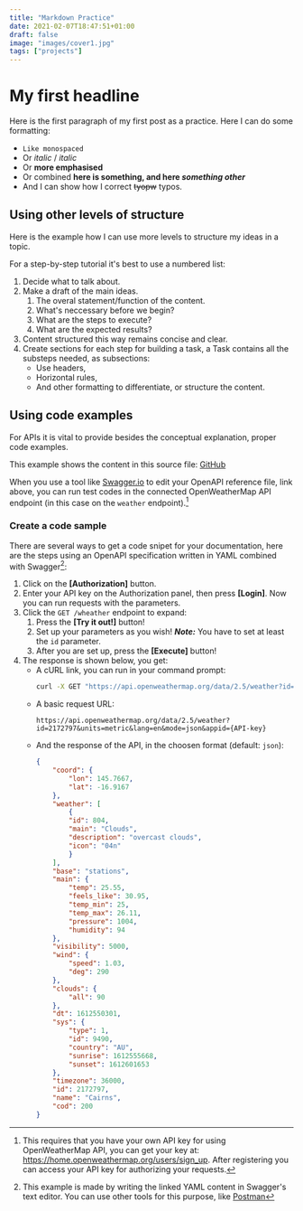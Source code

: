 ```yaml
---
title: "Markdown Practice"
date: 2021-02-07T18:47:51+01:00
draft: false
image: "images/cover1.jpg"
tags: ["projects"]
---
```


# My first headline

Here is the first paragraph of my first post as a practice. Here I can do some formatting:
 - `Like monospaced`
 - Or _italic_ / *italic* 
 - Or __more emphasised__
 - Or combined **here is something, and here _something other_**
 - And I can show how I correct ~~tyopw~~ typos.

## Using other levels of structure

Here is the example how I can use more levels to structure my ideas in a topic.

For a step-by-step tutorial it's best to use a numbered list:

1. Decide what to talk about.
2. Make a draft of the main ideas.
    1. The overal statement/function of the content.
    2. What's neccessary before we begin?
    3. What are the steps to execute?
    4. What are the expected results?
3. Content structured this way remains concise and clear.
4. Create sections for each step for building a task, a Task contains all the substeps needed, as subsections:
    - Use headers,
    - Horizontal rules,
    - And other formatting to differentiate, or structure the content.

## Using code examples

For APIs it is vital to provide besides the conceptual explanation, proper code examples.

This example shows the content in this source file: [GitHub](https://github.com/ddyfedd/stoplight_api_tutorial/blob/main/reference/openweathermap.v1.yaml)

When you use a tool like [Swagger.io](https://editor.swagger.io/) to edit your OpenAPI reference file, link above, you can run test codes in the connected OpenWeatherMap API endpoint (in this case on the `weather` endpoint).[^1]

[^1]: This requires that you have your own API key for using OpenWeatherMap API, you can get your key at: <https://home.openweathermap.org/users/sign_up>. After registering you can access your API key for authorizing your requests.

### Create a code sample

There are several ways to get a code snipet for your documentation, here are the steps using an OpenAPI specification written in YAML combined with Swagger[^2]:

[^2]: This example is made by writing the linked YAML content in Swagger's text editor. You can use other tools for this purpose, like [Postman](https://www.postman.com/)

1. Click on the __[Authorization]__ button.
2. Enter your API key on the Authorization panel, then press __[Login]__. Now you can run requests with the parameters.
3. Click the `GET /wheather` endpoint to expand:
    1. Press the __[Try it out!]__ button!
    2. Set up your parameters as you wish! **_Note:_** You have to set at least the `id` parameter.
    3. After you are set up, press the **[Execute]** button!
4. The response is shown below, you get:
    - A cURL link, you can run in your command prompt:
        ```sh
        curl -X GET "https://api.openweathermap.org/data/2.5/weather?id=2172797&units=metric&lang=en&mode=json&appid={API-key}" -H  "accept: application/json"
        ```
    - A basic request URL:
        ```http
        https://api.openweathermap.org/data/2.5/weather?id=2172797&units=metric&lang=en&mode=json&appid={API-key}
        ```
    - And the response of the API, in the choosen format (default: `json`):
        ```json
        {
            "coord": {
                "lon": 145.7667,
                "lat": -16.9167
            },
            "weather": [
                {
                "id": 804,
                "main": "Clouds",
                "description": "overcast clouds",
                "icon": "04n"
                }
            ],
            "base": "stations",
            "main": {
                "temp": 25.55,
                "feels_like": 30.95,
                "temp_min": 25,
                "temp_max": 26.11,
                "pressure": 1004,
                "humidity": 94
            },
            "visibility": 5000,
            "wind": {
                "speed": 1.03,
                "deg": 290
            },
            "clouds": {
                "all": 90
            },
            "dt": 1612550301,
            "sys": {
                "type": 1,
                "id": 9490,
                "country": "AU",
                "sunrise": 1612555668,
                "sunset": 1612601653
            },
            "timezone": 36000,
            "id": 2172797,
            "name": "Cairns",
            "cod": 200
        }
        ```



